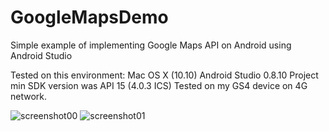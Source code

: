 GoogleMapsDemo
==============

Simple example of implementing Google Maps API on Android using Android Studio

Tested on this environment:
Mac OS X (10.10)
Android Studio 0.8.10
Project min SDK version was API 15 (4.0.3 ICS)
Tested on my GS4 device on 4G network.

<img src='https://raw.github.com/jinkim608/GoogleMapsDemo/master/screenshot/00.png' alt='screenshot00' style='width=500px'>


<img src='https://raw.github.com/jinkim608/GoogleMapsDemo/master/screenshot/01.png' alt='screenshot01' style='width=500px'>